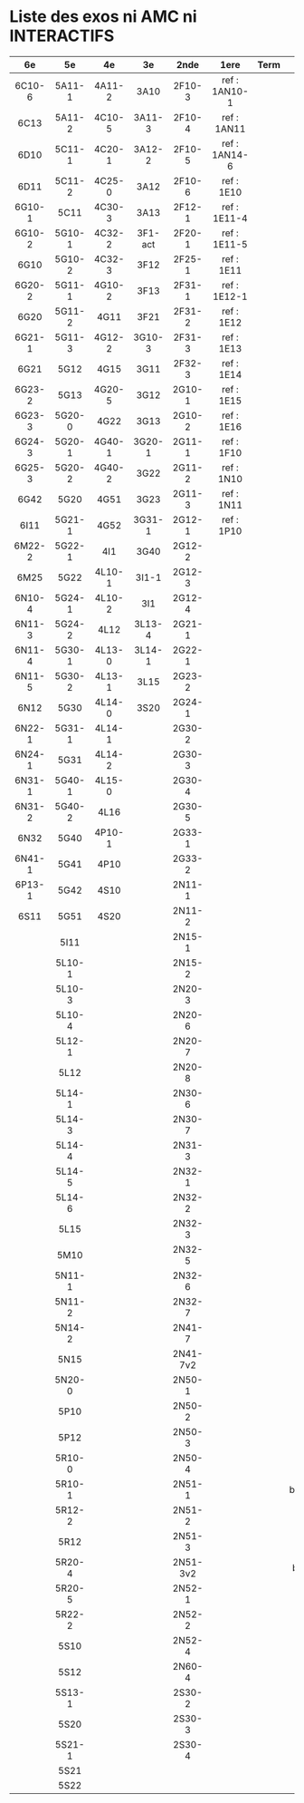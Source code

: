 # Liste des exos ni AMC ni INTERACTIFS

|6e|5e|4e|3e|2nde|1ere|Term|Reste|
|:-:|:-:|:-:|:-:|:-:|:-:|:-:|:-:|
|6C10-6|5A11-1|4A11-2|3A10|2F10-3|ref : 1AN10-1||CM020|
|6C13|5A11-2|4C10-5|3A11-3|2F10-4|ref : 1AN11||CM021|
|6D10|5C11-1|4C20-1|3A12-2|2F10-5|ref : 1AN14-6||ExC100|
|6D11|5C11-2|4C25-0|3A12|2F10-6|ref : 1E10||HPC100|
|6G10-1|5C11|4C30-3|3A13|2F12-1|ref : 1E11-4||PEA11-1|
|6G10-2|5G10-1|4C32-2|3F1-act|2F20-1|ref : 1E11-5||PEA11|
|6G10|5G10-2|4C32-3|3F12|2F25-1|ref : 1E11||PEA12|
|6G20-2|5G11-1|4G10-2|3F13|2F31-1|ref : 1E12-1||PEA13|
|6G20|5G11-2|4G11|3F21|2F31-2|ref : 1E12||PEG20|
|6G21-1|5G11-3|4G12-2|3G10-3|2F31-3|ref : 1E13||PEG21|
|6G21|5G12|4G15|3G11|2F32-3|ref : 1E14||PEG22|
|6G23-2|5G13|4G20-5|3G12|2G10-1|ref : 1E15||PEG23|
|6G23-3|5G20-0|4G22|3G13|2G10-2|ref : 1E16||PEG24|
|6G24-3|5G20-1|4G40-1|3G20-1|2G11-1|ref : 1F10||P003|
|6G25-3|5G20-2|4G40-2|3G22|2G11-2|ref : 1N10||P004|
|6G42|5G20|4G51|3G23|2G11-3|ref : 1N11||P005|
|6I11|5G21-1|4G52|3G31-1|2G12-1|ref : 1P10||P006|
|6M22-2|5G22-1|4I1|3G40|2G12-2|||P007|
|6M25|5G22|4L10-1|3I1-1|2G12-3|||P008|
|6N10-4|5G24-1|4L10-2|3I1|2G12-4|||P009|
|6N11-3|5G24-2|4L12|3L13-4|2G21-1|||P010|
|6N11-4|5G30-1|4L13-0|3L14-1|2G22-1|||P011|
|6N11-5|5G30-2|4L13-1|3L15|2G23-2|||P012|
|6N12|5G30|4L14-0|3S20|2G24-1|||P013|
|6N22-1|5G31-1|4L14-1||2G30-2|||P014|
|6N24-1|5G31|4L14-2||2G30-3|||P015|
|6N31-1|5G40-1|4L15-0||2G30-4|||P016|
|6N31-2|5G40-2|4L16||2G30-5|||P017|
|6N32|5G40|4P10-1||2G33-1|||P018|
|6N41-1|5G41|4P10||2G33-2|||beta2F31|
|6P13-1|5G42|4S10||2N11-1|||beta3F23|
|6S11|5G51|4S20||2N11-2|||beta3G15|
||5I11|||2N15-1|||beta3G41|
||5L10-1|||2N15-2|||beta3S20-1|
||5L10-3|||2N20-3|||beta3s21|
||5L10-4|||2N20-6|||beta4C31|
||5L12-1|||2N20-7|||beta4G20-3|
||5L12|||2N20-8|||beta4G20-4|
||5L14-1|||2N30-6|||beta5G30-2|
||5L14-3|||2N30-7|||beta6C33-1|
||5L14-4|||2N31-3|||beta6test2|
||5L14-5|||2N32-1|||beta6test2021|
||5L14-6|||2N32-2|||betaAleaFigure|
||5L15|||2N32-3|||betaAsymptotesObliques|
||5M10|||2N32-5|||betaEqCarreDansC|
||5N11-1|||2N32-6|||betaEqValAbs|
||5N11-2|||2N32-7|||betaEquations|
||5N14-2|||2N41-7|||betaEquationsLog|
||5N15|||2N41-7v2|||betaExo3d|
||5N20-0|||2N50-1|||betaExoLimite|
||5P10|||2N50-2|||betaExoSimpleMatthieu|
||5P12|||2N50-3|||betaModele10_simple_question-reponse|
||5R10-0|||2N50-4|||betaModele11_parametrable|
||5R10-1|||2N51-1|||betaModele20_plusieurs_types_de_questions|
||5R12-2|||2N51-2|||betaModele21_parametrables|
||5R12|||2N51-3|||betaModele22_avec_une_serie_de_valeurs|
||5R20-4|||2N51-3v2|||betaModele30_constructions_géométriques|
||5R20-5|||2N52-1|||betaModele31_parametrables|
||5R22-2|||2N52-2|||betaModele40_tableau_proportionnalite|
||5S10|||2N52-4|||betaModele41_tableau_signes_variations|
||5S12|||2N60-4|||betaModele50_Mathsteps|
||5S13-1|||2S30-2|||betaPol|
||5S20|||2S30-3|||betaProbaAouB|
||5S21-1|||2S30-4|||betaProbabilites|
||5S21||||||betaProbabilitesJC|
||5S22||||||betaProblemesConcretPourcentage|

